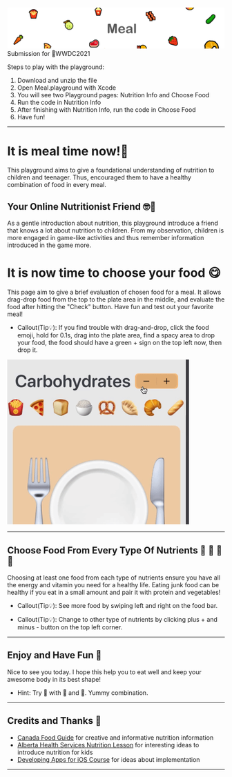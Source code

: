  ![Meal](header.png)
Submission for WWDC2021

Steps to play with the playground:
1. Download and unzip the file
2. Open Meal.playground with Xcode
3. You will see two Playground pages: Nutrition Info and Choose Food
4. Run the code in Nutrition Info
5. After finishing with Nutrition Info, run the code in Choose Food
6. Have fun!
 
---

# It is meal time now!👋
 
 This playground aims to give a foundational understanding of nutrition to children and teenager. Thus, encouraged them to have a healthy combination of food in every meal.
 
 
 ## Your Online Nutritionist Friend 🤓🍔
 
 As a gentle introduction about nutrition, this playground introduce a friend that knows a lot about nutrition to children. From my observation, children is more engaged in game-like activities and thus remember information introduced in the game more.
 

# It is now time to choose your food 😋
 
 This page aim to give a brief evaluation of chosen food for a meal. It allows drag-drop food from the top to the plate area in the middle, and evaluate the food after hitting the "Check" button. Have fun and test out your favorite meal!
 
 * Callout(Tip💡):
 If you find trouble with drag-and-drop, click the food emoji, hold for 0.1s, drag into the plate area, find a spacy area to drop your food, the food should have a green + sign on the top left now, then drop it.
 
 ![Example](example.gif)
 
 ---
 
 ## Choose Food From Every Type Of Nutrients 🥐 🥩 🥛 🌿
 
 Choosing at least one food from each type of nutrients ensure you have all the energy and vitamin you need for a healthy life. Eating junk food can be healthy if you eat in a small amount and pair it with protein and vegetables!
 
 * Callout(Tip💡):
 See more food by swiping left and right on the food bar.
 
 * Callout(Tip💡):
 Change to other type of nutrients by clicking plus + and minus - button on the top left corner.
 
 ---
 
 ## Enjoy and Have Fun 🥳
 
 Nice to see you today. I hope this help you to eat well and keep your awesome body in its best shape!
 
 * Hint:
 Try 🍚 with 🍤 and 🥒. Yummy combination.
 
 
 ---

## Credits and Thanks 🙏
 
  - [Canada Food Guide](https://food-guide.canada.ca/en/) for creative and informative nutrition information
  - [Alberta Health Services Nutrition Lesson](https://www.albertahealthservices.ca/nutrition/Page2918.aspx) for interesting ideas to introduce nutrition for kids
  - [Developing Apps for iOS Course](https://cs193p.sites.stanford.edu) for ideas about implementation
 ---


